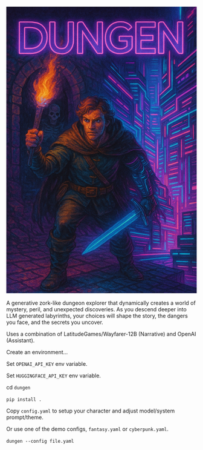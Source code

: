 ![Dungen Cover](assets/cover.png)

A generative zork-like dungeon explorer that dynamically creates a world of mystery, peril, and unexpected discoveries. As you descend deeper into LLM generated labyrinths, your choices will shape the story, the dangers you face, and the secrets you uncover.

Uses a combination of LatitudeGames/Wayfarer-12B (Narrative) and OpenAI (Assistant).

Create an environment...

Set `OPENAI_API_KEY` env variable.

Set `HUGGINGFACE_API_KEY` env variable.

cd `dungen`

`pip install .`

Copy `config.yaml` to setup your character and adjust model/system prompt/theme. 

Or use one of the demo configs, `fantasy.yaml` or `cyberpunk.yaml`.

`dungen --config file.yaml`
